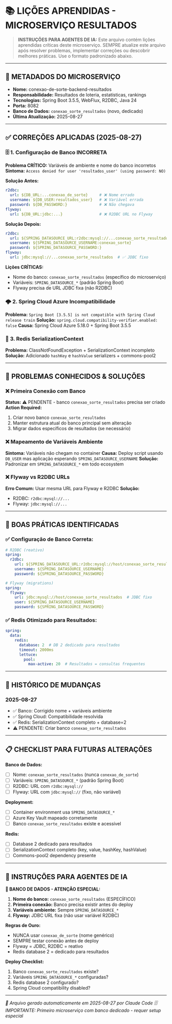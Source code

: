 # 📚 LIÇÕES APRENDIDAS - MICROSERVIÇO RESULTADOS

> **INSTRUÇÕES PARA AGENTES DE IA:** Este arquivo contém lições aprendidas críticas deste microserviço. SEMPRE atualize este arquivo após resolver problemas, implementar correções ou descobrir melhores práticas. Use o formato padronizado abaixo.

---

## 🎯 **METADADOS DO MICROSERVIÇO**
- **Nome:** conexao-de-sorte-backend-resultados
- **Responsabilidade:** Resultados de loteria, estatísticas, rankings
- **Tecnologias:** Spring Boot 3.5.5, WebFlux, R2DBC, Java 24
- **Porta:** 8082
- **Banco de Dados:** `conexao_sorte_resultados` (novo, dedicado)
- **Última Atualização:** 2025-08-27

---

## ✅ **CORREÇÕES APLICADAS (2025-08-27)**

### 🗄️ **1. Configuração de Banco INCORRETA**
**Problema CRÍTICO:** Variáveis de ambiente e nome do banco incorretos
**Sintoma:** `Access denied for user 'resultados_user' (using password: NO)`

**Solução Antes:**
```yaml
r2dbc:
  url: ${DB_URL:...conexao_de_sorte}     # ❌ Nome errado
  username: ${DB_USER:resultados_user}   # ❌ Variável errada  
  password: ${DB_PASSWORD:}              # ❌ Não chegava
flyway:
  url: ${DB_URL:jdbc:...}                # ❌ R2DBC URL no Flyway
```

**Solução Depois:**
```yaml
r2dbc:
  url: ${SPRING_DATASOURCE_URL:r2dbc:mysql://...conexao_sorte_resultados}
  username: ${SPRING_DATASOURCE_USERNAME:conexao_sorte}
  password: ${SPRING_DATASOURCE_PASSWORD:}
flyway:
  url: jdbc:mysql://...conexao_sorte_resultados  # ✅ JDBC fixo
```

**Lições CRÍTICAS:**
- Nome do banco: `conexao_sorte_resultados` (específico do microserviço)
- Variáveis: `SPRING_DATASOURCE_*` (padrão Spring Boot)
- Flyway precisa de URL JDBC fixa (não R2DBC)

### 🌩️ **2. Spring Cloud Azure Incompatibilidade**
**Problema:** `Spring Boot [3.5.5] is not compatible with Spring Cloud release train`
**Solução:** `spring.cloud.compatibility-verifier.enabled: false`
**Causa:** Spring Cloud Azure 5.18.0 + Spring Boot 3.5.5

### 🔧 **3. Redis SerializationContext**
**Problema:** ClassNotFoundException + SerializationContext incompleto
**Solução:** Adicionado `hashKey` e `hashValue` serializers + commons-pool2

---

## 🚨 **PROBLEMAS CONHECIDOS & SOLUÇÕES**

### ❌ **Primeira Conexão com Banco**
**Status:** ⚠️ PENDENTE - banco `conexao_sorte_resultados` precisa ser criado
**Action Required:** 
1. Criar novo banco `conexao_sorte_resultados`
2. Manter estrutura atual do banco principal sem alteração
3. Migrar dados específicos de resultados (se necessário)

### ❌ **Mapeamento de Variáveis Ambiente**
**Sintoma:** Variáveis não chegam no container
**Causa:** Deploy script usando `DB_USER` mas aplicação esperando `SPRING_DATASOURCE_USERNAME`
**Solução:** Padronizar em `SPRING_DATASOURCE_*` em todo ecosystem

### ❌ **Flyway vs R2DBC URLs**
**Erro Comum:** Usar mesma URL para Flyway e R2DBC
**Solução:** 
- R2DBC: `r2dbc:mysql://...`
- Flyway: `jdbc:mysql://...`

---

## 🎯 **BOAS PRÁTICAS IDENTIFICADAS**

### ✅ **Configuração de Banco Correta:**
```yaml
# R2DBC (reativo)
spring:
  r2dbc:
    url: ${SPRING_DATASOURCE_URL:r2dbc:mysql://host/conexao_sorte_resultados}
    username: ${SPRING_DATASOURCE_USERNAME}
    password: ${SPRING_DATASOURCE_PASSWORD}

# Flyway (migrations)  
spring:
  flyway:
    url: jdbc:mysql://host/conexao_sorte_resultados  # JDBC fixo
    user: ${SPRING_DATASOURCE_USERNAME}
    password: ${SPRING_DATASOURCE_PASSWORD}
```

### ✅ **Redis Otimizado para Resultados:**
```yaml
spring:
  data:
    redis:
      database: 2  # DB 2 dedicado para resultados
      timeout: 2000ms
      lettuce:
        pool:
          max-active: 20  # Resultados = consultas frequentes
```

---

## 🔄 **HISTÓRICO DE MUDANÇAS**

### **2025-08-27**
- ✅ Banco: Corrigido nome + variáveis ambiente
- ✅ Spring Cloud: Compatibilidade resolvida
- ✅ Redis: SerializationContext completo + database=2
- ⚠️ PENDENTE: Criar banco `conexao_sorte_resultados`

---

## 📋 **CHECKLIST PARA FUTURAS ALTERAÇÕES**

**Banco de Dados:**
- [ ] Nome: `conexao_sorte_resultados` (nunca `conexao_de_sorte`)
- [ ] Variáveis: `SPRING_DATASOURCE_*` (padrão Spring Boot)
- [ ] R2DBC: URL com `r2dbc:mysql://`
- [ ] Flyway: URL com `jdbc:mysql://` (fixo, não variável)

**Deployment:**
- [ ] Container environment usa `SPRING_DATASOURCE_*`
- [ ] Azure Key Vault mapeado corretamente
- [ ] Banco `conexao_sorte_resultados` existe e acessível

**Redis:**
- [ ] Database 2 dedicado para resultados
- [ ] SerializationContext completo (key, value, hashKey, hashValue)
- [ ] Commons-pool2 dependency presente

---

## 🤖 **INSTRUÇÕES PARA AGENTES DE IA**

**🚨 BANCO DE DADOS - ATENÇÃO ESPECIAL:**
1. **Nome do banco:** `conexao_sorte_resultados` (ESPECÍFICO)
2. **Primeira conexão:** Banco precisa existir antes do deploy
3. **Variáveis ambiente:** Sempre `SPRING_DATASOURCE_*`
4. **Flyway:** JDBC URL fixa (não usar variável R2DBC)

**Regras de Ouro:**
- NUNCA usar `conexao_de_sorte` (nome genérico)
- SEMPRE testar conexão antes de deploy
- Flyway = JDBC, R2DBC = reativo
- Redis database 2 = dedicado para resultados

**Deploy Checklist:**
1. Banco `conexao_sorte_resultados` existe?
2. Variáveis `SPRING_DATASOURCE_*` configuradas?
3. Redis database 2 configurado?
4. Spring Cloud compatibility disabled?

---

*📝 Arquivo gerado automaticamente em 2025-08-27 por Claude Code*
*🗄️ IMPORTANTE: Primeiro microserviço com banco dedicado - requer setup especial*